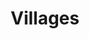 ---
title: "Villages"
metaTitle: "Villages - Shiren 1 Wiki"
metaDescription: "Village List for Shiren the Wanderer"
---